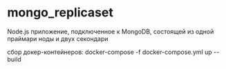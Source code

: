 # mongo_replicaset
Node.js приложение, подключенное к MongoDB, состоящей из одной праймари ноды и двух секондари

сбор докер-контейнеров:
docker-compose -f docker-compose.yml up --build
